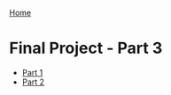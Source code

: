 [Home](https://justwestley.github.io/Westley-Portfolio/)

# Final Project - Part 3

- [Part 1](/Final-Project-1.md)
- [Part 2](/Final-Project-2.md)



